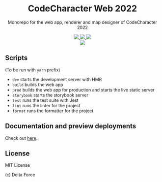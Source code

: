 <h1 align="center">CodeCharacter Web 2022</h1>
<p align="center">Monorepo for the web app, renderer and map designer of CodeCharacter 2022</p>

<p align="center">
  <a href="https://github.com/delta/codecharacter-web-2022/actions/workflows/ci.yml">
    <img src="https://github.com/delta/codecharacter-web-2022/actions/workflows/ci.yml/badge.svg"/>
  </a>
  <a href="https://github.com/delta/codecharacter-web-2022/actions/workflows/docs.yml">
    <img src="https://github.com/delta/codecharacter-web-2022/actions/workflows/docs.yml/badge.svg"/>
  </a>
  <a href="https://codecov.io/gh/delta/codecharacter-web-2022">
    <img src="https://codecov.io/gh/delta/codecharacter-web-2022/branch/main/graph/badge.svg?token=T4A45WWCWM"/>
  </a>
  <br>
  <img src=https://img.shields.io/github/deployments/delta/codecharacter-web-2022/Production?label=vercel&logo=vercel">
</p>

## Scripts

(To be run with `yarn` prefix)

- `dev` starts the development server with HMR
- `build` builds the web app
- `prod` builds the web app for production and starts the live static server
- `storybook` starts the storybook server
- `test` runs the test suite with Jest
- `lint` runs the linter for the project
- `format` runs the formatter for the project

## Documentation and preview deployments

Check out [here](https://delta.github.io/codecharacter-web-2022/).

## License

MIT License

(c) Delta Force
